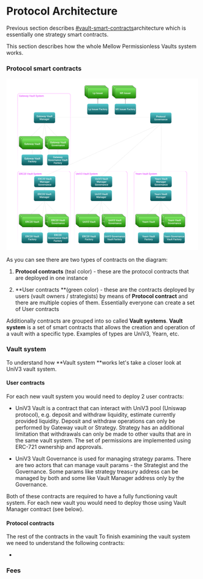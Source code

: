 # Protocol Architecture

Previous section describes [#vault-smart-contracts](overview.md#vault-smart-contracts "mention")architecture which is essentially one strategy smart contracts.&#x20;

This section describes how the whole Mellow Permissionless Vaults system works.

### **Protocol smart contracts**

![Smart contracts architecture (protocol view)](<../.gitbook/assets/Frame 2 (1).png>)

As you can see there are two types of contracts on the diagram:

1. **Protocol contracts** (teal color) - these are the protocol contracts that are deployed in one instance

2. **User contracts **(green color) - these are the contracts deployed by users (vault owners / strategists) by means of **Protocol contract** and there are multiple copies of them. Essentially everyone can create a set of User contracts

Additionally contracts are grouped into so called **Vault systems**. **Vault system** is a set of smart contracts that allows the creation and operation of a vault with a specific type. Examples of types are UniV3, Yearn, etc.

### Vault system

To understand how **Vault system **works let's take a closer look at UniV3 vault system.

#### User contracts

For each new vault system you would need to deploy 2 user contracts:&#x20;

* UniV3 Vault is a contract that can interact with UniV3 pool (Uniswap protocol), e.g. deposit and withdraw liquidity, estimate currently provided liquidity. Deposit and withdraw operations can only be performed by Gateway vault or Strategy. Strategy has an additional limitation that withdrawals can only be made to other vaults that are in the same vault system. The set of permissions are implemented using ERC-721 ownership and approvals.

* UniV3 Vault Governance is used for managing strategy params. There are two actors that can manage vault params - the Strategist and the Governance. Some params like strategy treasury address can be managed by both and some like Vault Manager address only by the Governance.

Both of these contracts are required to have a fully functioning vault system. For each new vault you would need to deploy those using Vault Manager contract (see below).

#### Protocol contracts

The rest of the contracts in the vault To finish examining the vault system we need to understand the following contracts:

*

### Fees
